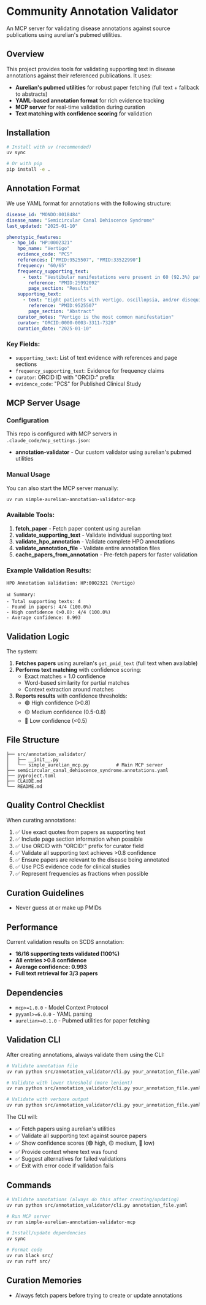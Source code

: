 # Community Annotation Validator

An MCP server for validating disease annotations against source publications using aurelian's pubmed utilities.

## Overview

This project provides tools for validating supporting text in disease annotations against their referenced publications. It uses:

- **Aurelian's pubmed utilities** for robust paper fetching (full text + fallback to abstracts)
- **YAML-based annotation format** for rich evidence tracking
- **MCP server** for real-time validation during curation
- **Text matching with confidence scoring** for validation

## Installation

```bash
# Install with uv (recommended)
uv sync

# Or with pip
pip install -e .
```

## Annotation Format

We use YAML format for annotations with the following structure:

```yaml
disease_id: "MONDO:0018484"
disease_name: "Semicircular Canal Dehiscence Syndrome"
last_updated: "2025-01-10"

phenotypic_features:
  - hpo_id: "HP:0002321"
    hpo_name: "Vertigo"
    evidence_code: "PCS"
    references: ["PMID:9525507", "PMID:33522990"]
    frequency: "60/65"
    frequency_supporting_text: 
      - text: "Vestibular manifestations were present in 60 (92.3%) patients"
        reference: "PMID:25992092"
        page_section: "Results"
    supporting_text:
      - text: "Eight patients with vertigo, oscillopsia, and/or disequilibrium"
        reference: "PMID:9525507"
        page_section: "Abstract"
    curator_notes: "Vertigo is the most common manifestation"
    curator: "ORCID:0000-0003-3311-7320"
    curation_date: "2025-01-10"
```

### Key Fields:
- `supporting_text`: List of text evidence with references and page sections
- `frequency_supporting_text`: Evidence for frequency claims
- `curator`: ORCID ID with "ORCID:" prefix
- `evidence_code`: "PCS" for Published Clinical Study

## MCP Server Usage

### Configuration

This repo is configured with MCP servers in `.claude_code/mcp_settings.json`:

- **annotation-validator** - Our custom validator using aurelian's pubmed utilities

### Manual Usage

You can also start the MCP server manually:

```bash
uv run simple-aurelian-annotation-validator-mcp
```

### Available Tools:

1. **fetch_paper** - Fetch paper content using aurelian
2. **validate_supporting_text** - Validate individual supporting text
3. **validate_hpo_annotation** - Validate complete HPO annotations
4. **validate_annotation_file** - Validate entire annotation files
5. **cache_papers_from_annotation** - Pre-fetch papers for faster validation

### Example Validation Results:

```
HPO Annotation Validation: HP:0002321 (Vertigo)

📊 Summary:
- Total supporting texts: 4
- Found in papers: 4/4 (100.0%)
- High confidence (>0.8): 4/4 (100.0%)
- Average confidence: 0.993
```

## Validation Logic

The system:

1. **Fetches papers** using aurelian's `get_pmid_text` (full text when available)
2. **Performs text matching** with confidence scoring:
   - Exact matches = 1.0 confidence
   - Word-based similarity for partial matches
   - Context extraction around matches
3. **Reports results** with confidence thresholds:
   - 🟢 High confidence (>0.8)
   - 🟡 Medium confidence (0.5-0.8) 
   - 🔴 Low confidence (<0.5)

## File Structure

```
├── src/annotation_validator/
│   ├── __init__.py
│   └── simple_aurelian_mcp.py          # Main MCP server
├── semicircular_canal_dehiscence_syndrome.annotations.yaml
├── pyproject.toml
├── CLAUDE.md
└── README.md
```

## Quality Control Checklist

When curating annotations:

1. ✅ Use exact quotes from papers as supporting text
2. ✅ Include page section information when possible
3. ✅ Use ORCID with "ORCID:" prefix for curator field
4. ✅ Validate all supporting text achieves >0.8 confidence
5. ✅ Ensure papers are relevant to the disease being annotated
6. ✅ Use PCS evidence code for clinical studies
7. ✅ Represent frequencies as fractions when possible

## Curation Guidelines

- Never guess at or make up PMIDs

## Performance

Current validation results on SCDS annotation:
- **16/16 supporting texts validated (100%)**
- **All entries >0.8 confidence**
- **Average confidence: 0.993**
- **Full text retrieval for 3/3 papers**

## Dependencies

- `mcp>=1.0.0` - Model Context Protocol
- `pyyaml>=6.0.0` - YAML parsing
- `aurelian>=0.1.0` - Pubmed utilities for paper fetching

## Validation CLI

After creating annotations, always validate them using the CLI:

```bash
# Validate annotation file
uv run python src/annotation_validator/cli.py your_annotation_file.yaml

# Validate with lower threshold (more lenient)
uv run python src/annotation_validator/cli.py your_annotation_file.yaml --threshold 0.6

# Validate with verbose output
uv run python src/annotation_validator/cli.py your_annotation_file.yaml --verbose
```

The CLI will:
- ✅ Fetch papers using aurelian's utilities
- ✅ Validate all supporting text against source papers
- ✅ Show confidence scores (🟢 high, 🟡 medium, 🔴 low)
- ✅ Provide context where text was found
- ✅ Suggest alternatives for failed validations
- ✅ Exit with error code if validation fails

## Commands

```bash
# Validate annotations (always do this after creating/updating)
uv run python src/annotation_validator/cli.py annotation_file.yaml

# Run MCP server
uv run simple-aurelian-annotation-validator-mcp

# Install/update dependencies
uv sync

# Format code
uv run black src/
uv run ruff src/
```

## Curation Memories

- Always fetch papers before trying to create or update annotations